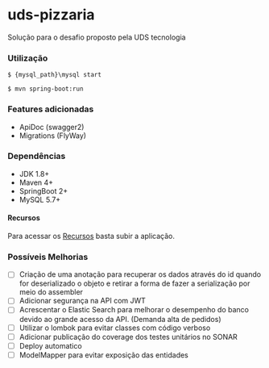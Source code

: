 # uds-pizzaria
Solução para o desafio proposto pela UDS tecnologia

### Utilização

```
$ {mysql_path}\mysql start
```

```
$ mvn spring-boot:run
```

### Features adicionadas
- ApiDoc (swagger2)
- Migrations (FlyWay)

### Dependências
- JDK 1.8+
- Maven 4+
- SpringBoot 2+
- MySQL 5.7+

#### Recursos
Para acessar os [Recursos](http://localhost:8080/swagger-ui.html) basta subir a aplicação.


### Possíveis Melhorias
- [ ] Criação de uma anotação para recuperar os dados através do id quando for deserializado o objeto e retirar a forma de fazer a serialização por meio do assembler
- [ ] Adicionar segurança na API com JWT
- [ ] Acrescentar o Elastic Search para melhorar o desempenho do banco devido ao grande acesso da API. (Demanda alta de pedidos)
- [ ] Utilizar o lombok para evitar classes com código verboso
- [ ] Adicionar publicação do coverage dos testes unitários no SONAR
- [ ] Deploy automatico
- [ ] ModelMapper para evitar exposição das entidades
